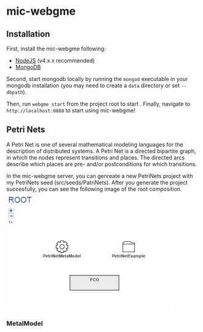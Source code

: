 # mic-webgme
## Installation
First, install the mic-webgme following:
- [NodeJS](https://nodejs.org/en/) (v4.x.x recommended)
- [MongoDB](https://www.mongodb.com/)

Second, start mongodb locally by running the `mongod` executable in your mongodb installation (you may need to create a `data` directory or set `--dbpath`).

Then, run `webgme start` from the project root to start . Finally, navigate to `http://localhost:8888` to start using mic-webgme!

## Petri Nets
A Petri Net is one of several mathematical modeling languages for the description of distributed systems. A Petri Net is a directed bipartite graph, in which the nodes represent transitions and places. The directed arcs describe which places are pre- and/or postconditions for which transitions.

In the mic-webgme server, you can genreate a new PetriNets project with my PetriNets seed (src/seeds/PatriNets). After you generate the project succesfully, you can see the following image of the root composition.  
![Alt text](https://github.com/TengyuMaVandy/mic-webgme/blob/master/readme-image/Root%20composition.PNG?raw=true "Root composition")
### MetalModel
